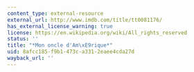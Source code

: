 ```yaml
---
content_type: external-resource
external_url: http://www.imdb.com/title/tt0081176/
has_external_license_warning: true
license: https://en.wikipedia.org/wiki/All_rights_reserved
status: ''
title: "*Mon oncle d'Am\xE9rique*"
uid: 8afcc185-f9b1-473c-a331-2eaee4cda27d
wayback_url: ''
---
```

